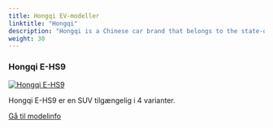```yaml
---
title: Hongqi EV-modeller
linktitle: "Hongqi"
description: "Hongqi is a Chinese car brand that belongs to the state-owned FAW Group. The name means Red Flag and it is a symbol of the Communist Party of China. Hongqi was founded in 1958 and is known for making luxury cars for the Chinese government and elites. "
weight: 30
---
```

<!-- markdownlint-disable MD033 -->
<!-- markdownlint-disable MD010 -->


<div class="container p-3 mb-4 bg-body-tertiary rounded border">
<h3> Hongqi E-HS9</h3>
	<div class="row">
		<div class="col col-12 col-md-6">
			<a href="e-hs9"><img src="https://media.evkx.net/multimedia/models/hongqi/e-hs9/e-hs9_comfort/main_1_st.jpg" class="img-fluid" alt="Hongqi E-HS9" ></a>
		</div>
		<div class="col col-12 col-md-6">
<p>
Hongqi E-HS9 er en SUV tilgængelig i 4 varianter.
</p>
	<a href="e-hs9/" class="btn btn-outline-primary" role="button">Gå til modelinfo</a>
		</div>
	</div>
</div>
